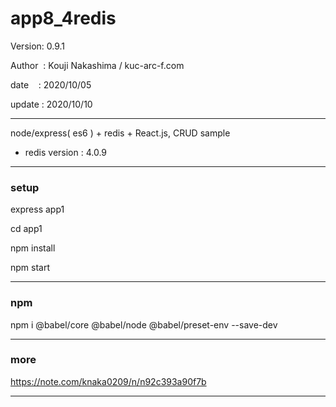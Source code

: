 ﻿# app8_4redis

 Version: 0.9.1

 Author  : Kouji Nakashima / kuc-arc-f.com

 date    : 2020/10/05

 update : 2020/10/10

***

node/express( es6 ) + redis + React.js, CRUD sample 

* redis version : 4.0.9

***
### setup
express app1

cd app1

npm install

npm start

***
### npm

npm i @babel/core @babel/node @babel/preset-env --save-dev

***
### more

https://note.com/knaka0209/n/n92c393a90f7b

***

